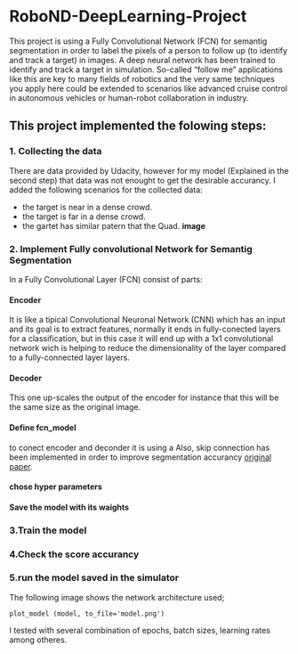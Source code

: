 # RoboND-DeepLearning-Project
This project is using a Fully Convolutional Network (FCN) for semantig segmentation  in order to label the pixels of a person to follow  up (to identify and track a target) in images. A  deep neural network  has been trained to identify and track a target in simulation. So-called “follow me” applications like this are key to many fields of robotics and the very same techniques you apply here could be extended to scenarios like advanced cruise control in autonomous vehicles or human-robot collaboration in industry.



## This project implemented the folowing steps:
### 1. Collecting the data 
There are data provided by Udacity, however for my model (Explained in the second step) that data was not enought to get the desirable accurancy. I added the following scenarios for the collected data:
* the target is near in a dense crowd.
* the target is far in a dense crowd.
* the gartet has similar patern that the Quad.
**image**

### 2. Implement Fully convolutional Network for Semantig Segmentation
In a Fully Convolutional Layer (FCN) consist of  parts:
#### Encoder
It is like a tipical Convolutional Neuronal Network (CNN) which has an input and its goal is to extract features, normally it ends in fully-conected layers for a classification, but in this case it will end up with a 1x1 convolutional network wich is helping to reduce the dimensionality of the layer compared to a fully-connected layer layers.

#### Decoder
This one up-scales  the output of the encoder for instance that this will be the same size as the original image.
#### Define fcn_model
to conect encoder and deconder it is using a  Also, skip connection has been implemented in order to improve segmentation accurancy [original paper](https://people.eecs.berkeley.edu/~jonlong/long_shelhamer_fcn.pdf).
#### chose hyper parameters
#### Save the model with its waights
### 3.Train the model 
### 4.Check the score accurancy
### 5.run  the model saved in the simulator



The following image shows the network architecture used;
```
plot_model (model, to_file='model.png')
```

I tested with several combination of epochs, batch sizes, learning rates among otheres.
